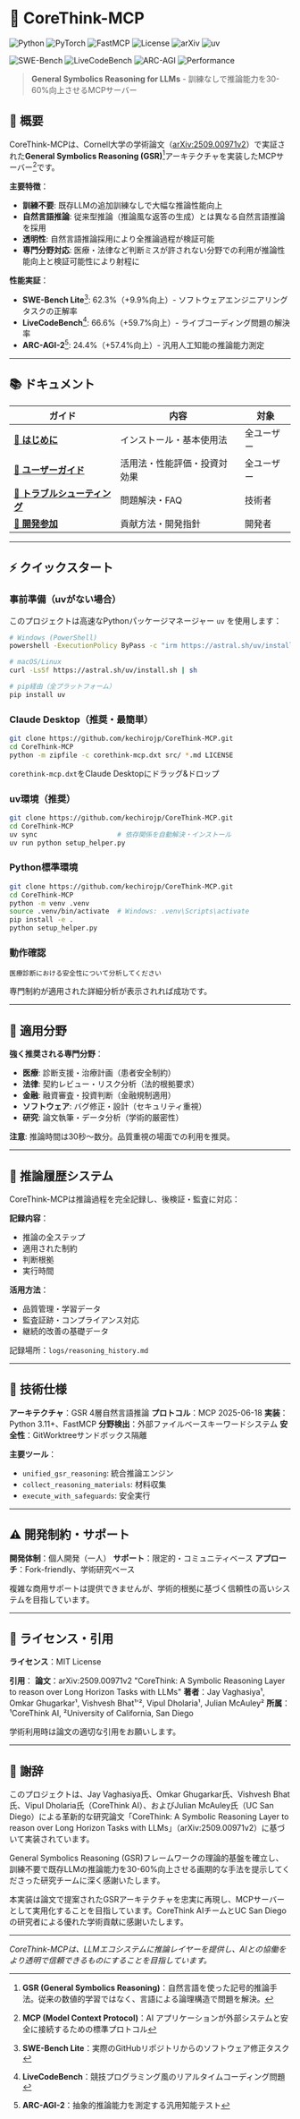 # 🧠 CoreThink-MCP

![Python](https://img.shields.io/badge/python-v3.11+-blue.svg)
![PyTorch](https://img.shields.io/badge/PyTorch-Compatible-red.svg)
![FastMCP](https://img.shields.io/badge/FastMCP-2025.06.18-purple.svg)
![License](https://img.shields.io/badge/License-MIT-green.svg)
![arXiv](https://img.shields.io/badge/arXiv-2509.00971v2-b31b1b.svg)
![uv](https://img.shields.io/badge/uv-compatible-ff69b4.svg)

![SWE-Bench](https://img.shields.io/badge/SWE--Bench%20Lite-62.3%25-brightgreen.svg)
![LiveCodeBench](https://img.shields.io/badge/LiveCodeBench-66.6%25-brightgreen.svg)
![ARC-AGI](https://img.shields.io/badge/ARC--AGI--2-24.4%25-yellow.svg)
![Performance](https://img.shields.io/badge/Performance%20Gain-30--60%25-orange.svg)

> **General Symbolics Reasoning for LLMs** - 訓練なしで推論能力を30-60%向上させるMCPサーバー

## 🎯 概要

CoreThink-MCPは、Cornell大学の学術論文（[arXiv:2509.00971v2](https://arxiv.org/abs/2509.00971)）で実証された**General Symbolics Reasoning (GSR)**[^1]アーキテクチャを実装したMCPサーバー[^2]です。


**主要特徴**：
- **訓練不要**: 既存LLMの追加訓練なしで大幅な推論性能向上
- **自然言語推論**: 従来型推論（推論風な返答の生成）とは異なる自然言語推論を採用
- **透明性**: 自然言語推論採用により全推論過程が検証可能
- **専門分野対応**: 医療・法律など判断ミスが許されない分野での利用が推論性能向上と検証可能性により射程に

**性能実証**：
- **SWE-Bench Lite**[^3]: 62.3%（+9.9%向上）- ソフトウェアエンジニアリングタスクの正解率
- **LiveCodeBench**[^4]: 66.6%（+59.7%向上）- ライブコーディング問題の解決率
- **ARC-AGI-2**[^5]: 24.4%（+57.4%向上）- 汎用人工知能の推論能力測定

[^1]:**GSR (General Symbolics Reasoning)**：自然言語を使った記号的推論手法。従来の数値的学習ではなく、言語による論理構造で問題を解決。


[^3]:**SWE-Bench Lite**：実際のGitHubリポジトリからのソフトウェア修正タスク
[^4]:**LiveCodeBench**：競技プログラミング風のリアルタイムコーディング問題
[^5]:**ARC-AGI-2**：抽象的推論能力を測定する汎用知能テスト

[^2]:**MCP (Model Context Protocol)**：AI アプリケーションが外部システムと安全に接続するための標準プロトコル

---
## 📚 ドキュメント

| ガイド | 内容 | 対象 |
|--------|------|------|
| **[🚀 はじめに](docs/GETTING_STARTED.md)** | インストール・基本使用法 | 全ユーザー |
| **[🎯 ユーザーガイド](docs/USER_GUIDE.md)** | 活用法・性能評価・投資対効果 | 全ユーザー |
| **[🔧 トラブルシューティング](docs/TROUBLESHOOTING.md)** | 問題解決・FAQ | 技術者 |
| **[🤝 開発参加](CONTRIBUTING.md)** | 貢献方法・開発指針 | 開発者 |

---

## ⚡ クイックスタート

### 事前準備（uvがない場合）

このプロジェクトは高速なPythonパッケージマネージャー `uv` を使用します：

```bash
# Windows (PowerShell)
powershell -ExecutionPolicy ByPass -c "irm https://astral.sh/uv/install.ps1 | iex"

# macOS/Linux
curl -LsSf https://astral.sh/uv/install.sh | sh

# pip経由（全プラットフォーム）
pip install uv
```

### Claude Desktop（推奨・最簡単）

```bash
git clone https://github.com/kechirojp/CoreThink-MCP.git
cd CoreThink-MCP
python -m zipfile -c corethink-mcp.dxt src/ *.md LICENSE
```

`corethink-mcp.dxt`をClaude Desktopにドラッグ&ドロップ

### uv環境（推奨）

```bash
git clone https://github.com/kechirojp/CoreThink-MCP.git
cd CoreThink-MCP
uv sync                    # 依存関係を自動解決・インストール
uv run python setup_helper.py
```

### Python標準環境

```bash
git clone https://github.com/kechirojp/CoreThink-MCP.git
cd CoreThink-MCP
python -m venv .venv
source .venv/bin/activate  # Windows: .venv\Scripts\activate
pip install -e .
python setup_helper.py
```

### 動作確認

```
医療診断における安全性について分析してください
```

専門制約が適用された詳細分析が表示されれば成功です。

---



## 🎯 適用分野

**強く推奨される専門分野**：
- **医療**: 診断支援・治療計画（患者安全制約）
- **法律**: 契約レビュー・リスク分析（法的根拠要求）
- **金融**: 融資審査・投資判断（金融規制適用）
- **ソフトウェア**: バグ修正・設計（セキュリティ重視）
- **研究**: 論文執筆・データ分析（学術的厳密性）

**注意**: 推論時間は30秒〜数分。品質重視の場面での利用を推奨。

---

## 🚀 推論履歴システム

CoreThink-MCPは推論過程を完全記録し、後検証・監査に対応：

**記録内容**：
- 推論の全ステップ
- 適用された制約
- 判断根拠
- 実行時間

**活用方法**：
- 品質管理・学習データ
- 監査証跡・コンプライアンス対応
- 継続的改善の基礎データ

記録場所：`logs/reasoning_history.md`

---

## 🔧 技術仕様

**アーキテクチャ**：GSR 4層自然言語推論
**プロトコル**：MCP 2025-06-18
**実装**：Python 3.11+、FastMCP
**分野検出**：外部ファイルベースキーワードシステム
**安全性**：GitWorktreeサンドボックス隔離

**主要ツール**：
- `unified_gsr_reasoning`: 統合推論エンジン
- `collect_reasoning_materials`: 材料収集
- `execute_with_safeguards`: 安全実行

---

## ⚠️ 開発制約・サポート

**開発体制**：個人開発（一人）
**サポート**：限定的・コミュニティベース
**アプローチ**：Fork-friendly、学術研究ベース

複雑な商用サポートは提供できませんが、学術的根拠に基づく信頼性の高いシステムを目指しています。

---

## 📄 ライセンス・引用

**ライセンス**：MIT License

**引用**：
**論文**：arXiv:2509.00971v2 "CoreThink: A Symbolic Reasoning Layer to reason over Long Horizon Tasks with LLMs"
**著者**：Jay Vaghasiya¹, Omkar Ghugarkar¹, Vishvesh Bhat¹'², Vipul Dholaria¹, Julian McAuley²
**所属**：¹CoreThink AI, ²University of California, San Diego

学術利用時は論文の適切な引用をお願いします。

---

## 🙏 謝辞

このプロジェクトは、Jay Vaghasiya氏、Omkar Ghugarkar氏、Vishvesh Bhat氏、Vipul Dholaria氏（CoreThink AI）、およびJulian McAuley氏（UC San Diego）による革新的な研究論文「CoreThink: A Symbolic Reasoning Layer to reason over Long Horizon Tasks with LLMs」（arXiv:2509.00971v2）に基づいて実装されています。

General Symbolics Reasoning (GSR)フレームワークの理論的基盤を確立し、訓練不要で既存LLMの推論能力を30-60%向上させる画期的な手法を提示してくださった研究チームに深く感謝いたします。


本実装は論文で提案されたGSRアーキテクチャを忠実に再現し、MCPサーバーとして実用化することを目指しています。CoreThink AIチームとUC San Diegoの研究者による優れた学術貢献に感謝いたします。

---

*CoreThink-MCPは、LLMエコシステムに推論レイヤーを提供し、AIとの協働をより透明で信頼できるものにすることを目指しています。*
